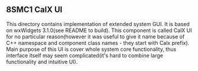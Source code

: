 ## 8SMC1 CalX UI

This directory contains implementation of extended system GUI. It is based on wxWidgets 3.1.0(see README to build). This component is called CalX UI for no particular reason(however it was useful to give it name because of C++ namespace and component class names - they start with Calx prefix). Main purpose of this UI is cover whole system core functionality, thus interface itself may seem complicated(it's hard to combine large functionality and intuitive UI).
